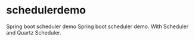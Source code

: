 # schedulerdemo
Spring boot scheduler demo
Spring boot scheduler demo. With Scheduler and Quartz Scheduler.
